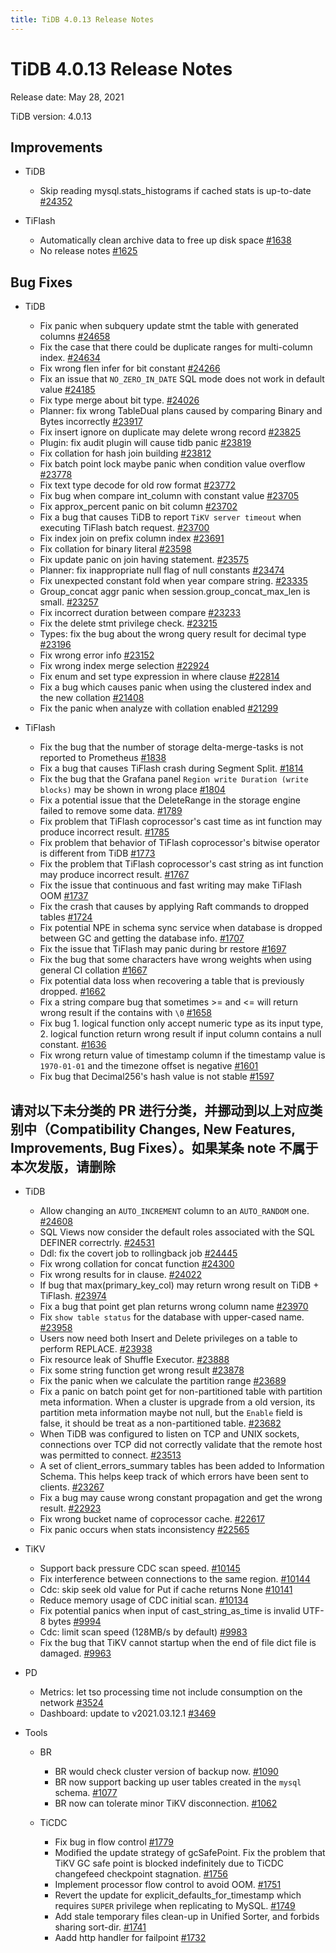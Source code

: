 ```yaml
---
title: TiDB 4.0.13 Release Notes
---
```


# TiDB 4.0.13 Release Notes

Release date: May 28, 2021

TiDB version: 4.0.13

## Improvements

+ TiDB

    - Skip reading mysql.stats_histograms if cached stats is up-to-date [#24352](https://github.com/pingcap/tidb/pull/24352)

+ TiFlash

    - Automatically clean archive data to free up disk space [#1638](https://github.com/pingcap/tics/pull/1638)
    - No release notes [#1625](https://github.com/pingcap/tics/pull/1625)

## Bug Fixes

+ TiDB

    - Fix panic when subquery update stmt the table with generated columns [#24658](https://github.com/pingcap/tidb/pull/24658)
    - Fix the case that there could be duplicate ranges for multi-column index. [#24634](https://github.com/pingcap/tidb/pull/24634)
    - Fix wrong flen infer for bit constant [#24266](https://github.com/pingcap/tidb/pull/24266)
    - Fix an issue that `NO_ZERO_IN_DATE` SQL mode does not work in default value [#24185](https://github.com/pingcap/tidb/pull/24185)
    - Fix type merge about bit type. [#24026](https://github.com/pingcap/tidb/pull/24026)
    - Planner: fix wrong TableDual plans caused by comparing Binary and Bytes incorrectly [#23917](https://github.com/pingcap/tidb/pull/23917)
    - Fix insert ignore on duplicate may delete wrong record [#23825](https://github.com/pingcap/tidb/pull/23825)
    - Plugin: fix audit plugin will cause tidb panic [#23819](https://github.com/pingcap/tidb/pull/23819)
    - Fix collation for hash join building [#23812](https://github.com/pingcap/tidb/pull/23812)
    - Fix batch point lock maybe panic when condition value overflow [#23778](https://github.com/pingcap/tidb/pull/23778)
    - Fix text type decode for old row format [#23772](https://github.com/pingcap/tidb/pull/23772)
    - Fix bug when compare int_column with constant value [#23705](https://github.com/pingcap/tidb/pull/23705)
    - Fix approx_percent panic on bit column [#23702](https://github.com/pingcap/tidb/pull/23702)
    - Fix a bug that causes TiDB to report `TiKV server timeout` when executing TiFlash batch request. [#23700](https://github.com/pingcap/tidb/pull/23700)
    - Fix index join on prefix column index [#23691](https://github.com/pingcap/tidb/pull/23691)
    - Fix collation for binary literal [#23598](https://github.com/pingcap/tidb/pull/23598)
    - Fix update panic on join having statement. [#23575](https://github.com/pingcap/tidb/pull/23575)
    - Planner: fix inappropriate null flag of null constants [#23474](https://github.com/pingcap/tidb/pull/23474)
    - Fix unexpected constant fold when year compare string. [#23335](https://github.com/pingcap/tidb/pull/23335)
    - Group_concat aggr panic when session.group_concat_max_len is small. [#23257](https://github.com/pingcap/tidb/pull/23257)
    - Fix incorrect duration between compare [#23233](https://github.com/pingcap/tidb/pull/23233)
    - Fix the delete stmt privilege check. [#23215](https://github.com/pingcap/tidb/pull/23215)
    - Types: fix the bug about the wrong query result for decimal type [#23196](https://github.com/pingcap/tidb/pull/23196)
    - Fix wrong error info [#23152](https://github.com/pingcap/tidb/pull/23152)
    - Fix wrong index merge selection [#22924](https://github.com/pingcap/tidb/pull/22924)
    - Fix enum and set type expression in where clause [#22814](https://github.com/pingcap/tidb/pull/22814)
    - Fix a bug which causes panic when using the clustered index and the new collation [#21408](https://github.com/pingcap/tidb/pull/21408)
    - Fix the panic when analyze with collation enabled [#21299](https://github.com/pingcap/tidb/pull/21299)

+ TiFlash

    - Fix the bug that the number of storage delta-merge-tasks is not reported to Prometheus [#1838](https://github.com/pingcap/tics/pull/1838)
    - Fix a bug that causes TiFlash crash during Segment Split. [#1814](https://github.com/pingcap/tics/pull/1814)
    - Fix the bug that the Grafana panel `Region write Duration (write blocks)` may be shown in wrong place [#1804](https://github.com/pingcap/tics/pull/1804)
    - Fix a potential issue that the DeleteRange in the storage engine failed to remove some data. [#1789](https://github.com/pingcap/tics/pull/1789)
    - Fix problem that TiFlash coprocessor's cast time as int function may produce incorrect result. [#1785](https://github.com/pingcap/tics/pull/1785)
    - Fix problem that behavior of TiFlash coprocessor's bitwise operator is different from TiDB [#1773](https://github.com/pingcap/tics/pull/1773)
    - Fix the problem that TiFlash coprocessor's cast string as int function may produce incorrect result. [#1767](https://github.com/pingcap/tics/pull/1767)
    - Fix the issue that continuous and fast writing may make TiFlash OOM [#1737](https://github.com/pingcap/tics/pull/1737)
    - Fix the crash that causes by applying Raft commands to dropped tables [#1724](https://github.com/pingcap/tics/pull/1724)
    - Fix potential NPE in schema sync service when database is dropped between GC and getting the database info. [#1707](https://github.com/pingcap/tics/pull/1707)
    - Fix the issue that TiFlash may panic during br restore [#1697](https://github.com/pingcap/tics/pull/1697)
    - Fix the bug that some characters have wrong weights when using general CI collation [#1667](https://github.com/pingcap/tics/pull/1667)
    - Fix potential data loss when recovering a table that is previously dropped. [#1662](https://github.com/pingcap/tics/pull/1662)
    - Fix a string compare bug that sometimes >= and <= will return wrong result if the contains with `\0` [#1658](https://github.com/pingcap/tics/pull/1658)
    - Fix bug 1. logical function only accept numeric type as its input type, 2. logical function return wrong result if input column contains a null constant. [#1636](https://github.com/pingcap/tics/pull/1636)
    - Fix wrong return value of timestamp column if the timestamp value is `1970-01-01` and the timezone offset is negative [#1601](https://github.com/pingcap/tics/pull/1601)
    - Fix bug that Decimal256's hash value is not stable [#1597](https://github.com/pingcap/tics/pull/1597)

## 请对以下未分类的 PR 进行分类，并挪动到以上对应类别中（Compatibility Changes, New Features, Improvements, Bug Fixes）。如果某条 note 不属于本次发版，请删除

+ TiDB

    - Allow changing an `AUTO_INCREMENT` column to an `AUTO_RANDOM` one. [#24608](https://github.com/pingcap/tidb/pull/24608)
    - SQL Views now consider the default roles associated with the SQL DEFINER correctrly. [#24531](https://github.com/pingcap/tidb/pull/24531)
    - Ddl: fix the covert job to rollingback job [#24445](https://github.com/pingcap/tidb/pull/24445)
    - Fix wrong collation for concat function [#24300](https://github.com/pingcap/tidb/pull/24300)
    - Fix wrong results for in clause. [#24022](https://github.com/pingcap/tidb/pull/24022)
    - If bug that max(primary_key_col) may return wrong result on TiDB + TiFlash. [#23974](https://github.com/pingcap/tidb/pull/23974)
    - Fix a bug that point get plan returns wrong column name [#23970](https://github.com/pingcap/tidb/pull/23970)
    - Fix `show table status` for the database with upper-cased name. [#23958](https://github.com/pingcap/tidb/pull/23958)
    - Users now need both Insert and Delete privileges on a table to perform REPLACE. [#23938](https://github.com/pingcap/tidb/pull/23938)
    - Fix resource leak of Shuffle Executor. [#23888](https://github.com/pingcap/tidb/pull/23888)
    - Fix some string function get wrong result [#23878](https://github.com/pingcap/tidb/pull/23878)
    - Fix the panic when we calculate the partition range [#23689](https://github.com/pingcap/tidb/pull/23689)
    - Fix a panic on batch point get for non-partitioned table with partition meta information. When a cluster is upgrade from a old version, its partition meta information maybe not null, but the `Enable` field is false, it should be treat as a non-partitioned table. [#23682](https://github.com/pingcap/tidb/pull/23682)
    - When TiDB was configured to listen on TCP and UNIX sockets, connections over TCP did not correctly validate that the remote host was permitted to connect. [#23513](https://github.com/pingcap/tidb/pull/23513)
    - A set of client_errors_summary tables has been added to Information Schema. This helps keep track of which errors have been sent to clients. [#23267](https://github.com/pingcap/tidb/pull/23267)
    - Fix a bug may cause wrong constant propagation and get the wrong result. [#22923](https://github.com/pingcap/tidb/pull/22923)
    - Fix wrong bucket name of coprocessor cache. [#22617](https://github.com/pingcap/tidb/pull/22617)
    - Fix panic occurs when stats inconsistency [#22565](https://github.com/pingcap/tidb/pull/22565)

+ TiKV

    - Support back pressure CDC scan speed. [#10145](https://github.com/tikv/tikv/pull/10145)
    - Fix interference between connections to the same region. [#10144](https://github.com/tikv/tikv/pull/10144)
    - Cdc: skip seek old value for Put if cache returns None [#10141](https://github.com/tikv/tikv/pull/10141)
    - Reduce memory usage of CDC initial scan. [#10134](https://github.com/tikv/tikv/pull/10134)
    - Fix potential panics when input of cast_string_as_time is invalid UTF-8 bytes [#9994](https://github.com/tikv/tikv/pull/9994)
    - Cdc: limit scan speed (128MB/s by default) [#9983](https://github.com/tikv/tikv/pull/9983)
    - Fix the bug that TiKV cannot startup when the end of file dict file is damaged. [#9963](https://github.com/tikv/tikv/pull/9963)

+ PD

    - Metrics: let tso processing time not include consumption on the network [#3524](https://github.com/pingcap/pd/pull/3524)
    - Dashboard: update to v2021.03.12.1 [#3469](https://github.com/pingcap/pd/pull/3469)

+ Tools

    - BR

        * BR would check cluster version of backup now. [#1090](https://github.com/pingcap/br/pull/1090)
        * BR now support backing up user tables created in the `mysql` schema. [#1077](https://github.com/pingcap/br/pull/1077)
        * BR now can tolerate minor TiKV disconnection. [#1062](https://github.com/pingcap/br/pull/1062)

    - TiCDC

        * Fix bug in flow control [#1779](https://github.com/pingcap/ticdc/pull/1779)
        * Modified the update strategy of gcSafePoint.  Fix the problem that TiKV GC safe point is blocked indefinitely due to TiCDC changefeed checkpoint stagnation. [#1756](https://github.com/pingcap/ticdc/pull/1756)
        * Implement processor flow control to avoid OOM. [#1751](https://github.com/pingcap/ticdc/pull/1751)
        * Revert the update for explicit_defaults_for_timestamp which requires `SUPER` privilege when replicating to MySQL. [#1749](https://github.com/pingcap/ticdc/pull/1749)
        * Add stale temporary files clean-up in Unified Sorter, and forbids sharing sort-dir. [#1741](https://github.com/pingcap/ticdc/pull/1741)
        * Aadd http handler for failpoint [#1732](https://github.com/pingcap/ticdc/pull/1732)
